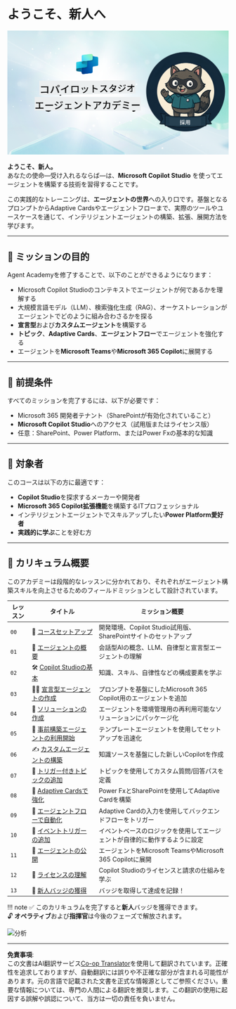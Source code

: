 <!--
CO_OP_TRANSLATOR_METADATA:
{
  "original_hash": "8b5ecad9d5d073ea3f4c2b844e80f2e5",
  "translation_date": "2025-10-18T02:42:52+00:00",
  "source_file": "docs/recruit/README.md",
  "language_code": "ja"
}
-->
# ようこそ、新人へ

![Copilot Studio Agent Academy Recruit](../../../../translated_images/mcs-agent-academy-recruit-banner.f01c323f046afa313523de9d6da40d3774cc0fc0d1a4bf66e2ea0568b31b960c.ja.png)

**ようこそ、新人。**  
あなたの使命—受け入れるならば—は、**Microsoft Copilot Studio** を使ってエージェントを構築する技術を習得することです。

この実践的なトレーニングは、**エージェントの世界**への入り口です。基盤となるプロンプトからAdaptive Cardsやエージェントフローまで、実際のツールやユースケースを通じて、インテリジェントエージェントの構築、拡張、展開方法を学びます。

---

## 🎯 ミッションの目的

Agent Academyを修了することで、以下のことができるようになります：

- Microsoft Copilot Studioのコンテキストでエージェントが何であるかを理解する
- 大規模言語モデル（LLM）、検索強化生成（RAG）、オーケストレーションがエージェントでどのように組み合わさるかを探る
- **宣言型**および**カスタムエージェント**を構築する
- **トピック**、**Adaptive Cards**、**エージェントフロー**でエージェントを強化する
- エージェントを**Microsoft Teams**や**Microsoft 365 Copilot**に展開する

---

## 🧪 前提条件

すべてのミッションを完了するには、以下が必要です：

- Microsoft 365 開発者テナント（SharePointが有効化されていること）
- **Microsoft Copilot Studio**へのアクセス（試用版またはライセンス版）
- 任意：SharePoint、Power Platform、またはPower Fxの基本的な知識

---

## 🧬 対象者

このコースは以下の方に最適です：

- **Copilot Studio**を探求するメーカーや開発者
- **Microsoft 365 Copilot拡張機能**を構築するITプロフェッショナル
- インテリジェントエージェントでスキルアップしたい**Power Platform愛好者**
- **実践的に学ぶ**ことを好む方

---

## 🧭 カリキュラム概要

このアカデミーは段階的なレッスンに分かれており、それぞれがエージェント構築スキルを向上させるためのフィールドミッションとして設計されています。

| レッスン | タイトル | ミッション概要 |
|--------|-------|------------------|
| `00` | 🧰 [コースセットアップ](./00-course-setup/README.md) | 開発環境、Copilot Studio試用版、SharePointサイトのセットアップ |
| `01` | 🧠 [エージェントの概要](./01-introduction-to-agents/README.md) | 会話型AIの概念、LLM、自律型と宣言型エージェントの理解 |
| `02` | 🛠️ [Copilot Studioの基本](./02-copilot-studio-fundamentals/README.md) | 知識、スキル、自律性などの構成要素を学ぶ |
| `03` | 👩‍💻 [宣言型エージェントの作成](./03-create-a-declarative-agent-for-M365Copilot/README.md) | プロンプトを基盤にしたMicrosoft 365 Copilot用のエージェントを追加 |
| `04` | 🧩 [ソリューションの作成](./04-creating-a-solution/README.md) | エージェントを環境管理用の再利用可能なソリューションにパッケージ化 |
| `05` | 🚀 [事前構築エージェントの利用開始](./05-using-prebuilt-agents/README.md) | テンプレートエージェントを使用してセットアップを迅速化 |
| `06` | ✍️ [カスタムエージェントの構築](./06-create-agent-from-conversation/README.md) | 知識ソースを基盤にした新しいCopilotを作成 |
| `07` | 🧠 [トリガー付きトピックの追加](./07-add-new-topic-with-trigger/README.md) | トピックを使用してカスタム質問/回答パスを定義 |
| `08` | 🪪 [Adaptive Cardsで強化](./08-add-adaptive-card/README.md) | Power FxとSharePointを使用してAdaptive Cardを構築 |
| `09` | 🔁 [エージェントフローで自動化](./09-add-an-agent-flow/README.md) | Adaptive Cardの入力を使用してバックエンドフローをトリガー |
| `10` | 🧭 [イベントトリガーの追加](./10-add-event-triggers/README.md) | イベントベースのロジックを使用してエージェントが自律的に動作するように設定 |
| `11` | 📢 [エージェントの公開](./11-publish-your-agent/README.md) | エージェントをMicrosoft TeamsやMicrosoft 365 Copilotに展開 |
| `12` | 🪪 [ライセンスの理解](./12-understanding-licensing/README.md) | Copilot Studioのライセンスと請求の仕組みを学ぶ |
| `13` | 🚨 [新人バッジの獲得](./course-completion-badges-recruit/README.md) | バッジを取得して達成を記録！ |

!!! note
    ✅ このカリキュラムを完了すると**新人**バッジを獲得できます。  
    🔓 **オペラティブ**および**指揮官**は今後のフェーズで解放されます。

<!-- markdownlint-disable-next-line MD033 -->
<img src="https://m365-visitor-stats.azurewebsites.net/agent-academy/recruit" alt="分析" />

---

**免責事項**:  
この文書はAI翻訳サービス[Co-op Translator](https://github.com/Azure/co-op-translator)を使用して翻訳されています。正確性を追求しておりますが、自動翻訳には誤りや不正確な部分が含まれる可能性があります。元の言語で記載された文書を正式な情報源としてご参照ください。重要な情報については、専門の人間による翻訳を推奨します。この翻訳の使用に起因する誤解や誤認について、当方は一切の責任を負いません。